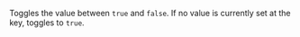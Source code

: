 Toggles the value between `true` and `false`. If no value is currently set at the key, toggles to `true`.
